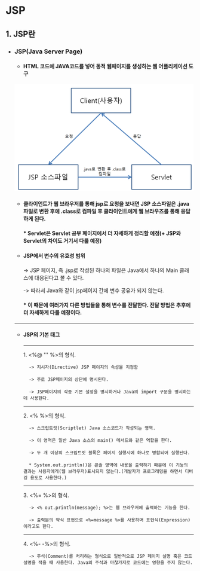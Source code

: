 JSP
================================================================

## 1. JSP란

 *  ### JSP(Java Server Page)
    * #### HTML 코드에 JAVA코드를 넣어 동적 웹페이지를 생성하는 웹 어플리케이션 도구
    ![](2023-07-14-17-53-10.png)

    * #### 클라이언트가 웹 브라우저를 통해 jsp로 요청을 보내면 JSP 소스파일은 .java 파일로 변환 후에 .class로 컴파일 후 클라이언트에게 웹 브라우즈를 통해 응답하게 된다.

        #### * Servlet은 Servlet 공부 페이지에서 더 자세하게 정리할 예정(+ JSP와 Servlet의 차이도 거기서 다룰 예정)
    
    * #### JSP에서 변수의 유효성 범위
        -> JSP 페이지, 즉 .jsp로 작성된 하나의 파일은 Java에서 하나의 Main 클래스에 대응된다고 볼 수 있다.

        -> 따라서 Java와 같이 jsp페이지 간에 변수 공유가 되지 않는다.
        
        #### * 이 때문에 여러가지 다른 방법들을 통해 변수를 전달한다. 전달 방법은 추후에 더 자세하게 다룰 예정이다.
    
    <hr>
    


    * #### JSP의 기본 태그

        <hr>
        1. <%@ ''' %>의 형식.
            
            -> 지시자(Directive) JSP 페이지의 속성을 지정함
            
            -> 주로 JSP페이지의 상단에 명시된다.
            
            -> JSP페이지의 각종 기본 설정을 명시하거나 Java의 import 구문을 명시하는데 사용한다.
        <hr>
        2. <% %>의 형식.

            -> 스크립트릿(Scriptlet) Java 소스코드가 작성되는 영역.

            -> 이 영역은 일반 Java 소스의 main() 메서드와 같은 역할을 한다.

            -> 두 개 이상의 스크립트릿 블록은 페이지 실행시에 하나로 병합되어 실행된다.

            * System.out.println()은 콘솔 영역에 내용을 출력하기 때문에 이 기능의 결과는 사용자에게(웹 브라우저)표시되지 않는다.(개발자가 프로그래밍을 하면서 디버깅 용도로 사용한다.)
        <hr>
        3. <%= %>의 형식.

            -> <% out.println(message); %>는 웹 브라우저에 출력하는 기능을 한다.

            -> 출력문의 약식 표현으로 <%=message %>를 사용하며 표현식(Expression)이라고도 한다.

        <hr>
        4. <%- -%>의 형식.

            -> 주석(Comment)를 처리하는 형식으로 일반적으로 JSP 페이지 설명 혹은 코드 설명을 적을 때 사용한다. Java의 주석과 마찮가지로 코드에는 영향을 주지 않는다.




